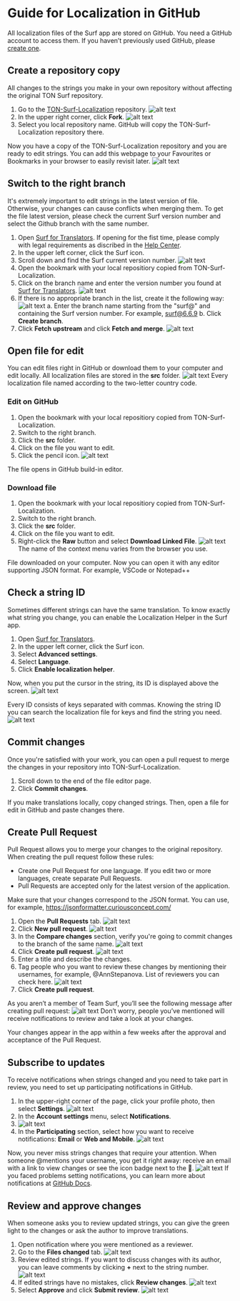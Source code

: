 # Guide for Localization in GitHub

All localization files of the Surf app are stored on GitHub. You need a GitHub account to access them. If you haven’t previously used GitHub, please [create one](https://github.com/signup?ref_cta=Sign+up&ref_loc=header+logged+out&ref_page=%2F&source=header-home).

## Create a repository copy

All changes to the strings you make in your own repository without affecting the original TON Surf repository.

1. Go to the [TON-Surf-Localization](https://github.com/tonlabs/TON-Surf-Localization) repository.
   ![alt text](images/screenshot-00.png)
2. In the upper right corner, click **Fork**.
   ![alt text](images/screenshot-01.png)
3. Select you local repository name. GitHub will copy the TON-Surf-Localization repository there.

Now you have a copy of the TON-Surf-Localization repository and you are ready to edit strings. You can add this webpage to your Favourites or Bookmarks in your browser to easily revisit later.
![alt text](images/screenshot-02.png)

## Switch to the right branch

It's extremely important to edit strings in the latest version of file. Otherwise, your changes can cause conflicts when merging them.
To get the file latest version, please check the current Surf version number and select the Github branch with the same number.

1. Open [Surf for Translators](https://ton-surf-translate.firebaseapp.com/). If opening for the fist time, please comply with legal requirements as discribed in the [Help Center](https://help.ton.surf/en/support/solutions/articles/77000236686-do-i-need-to-register-to-use-surf-).
2. In the upper left corner, click the Surf icon.
3. Scroll down and find the Surf current version number.
   ![alt text](images/screenshot-19.png)
4. Open the bookmark with your local repositiory copied from TON-Surf-Localization.
5. Click on the branch name and enter the version number you found at [Surf for Translators](https://ton-surf-translate.firebaseapp.com/).
   ![alt text](images/screenshot-23.png)
7. If there is no appropriate branch in the list, create it the following way:
   ![alt text](images/screenshot-20.png)
   a. Enter the branch name starting from the "surf@" and containing the Surf version number. For example, surf@6.6.9
   b. Click **Create branch**.
7. Click **Fetch upstream** and click **Fetch and merge**.
   ![alt text](images/screenshot-21.png)

## Open file for edit

You can edit files right in GitHub or download them to your computer and edit locally. All localization files are stored in the **src** folder.
![alt text](images/screenshot-24.png)
Every localization file named according to the two-letter country code.

### Edit on GitHub

1. Open the bookmark with your local repositiory copied from TON-Surf-Localization.
2. Switch to the right branch.
3. Click the **src** folder.
4. Click on the file you want to edit.
5. Click the pencil icon.
   ![alt text](images/screenshot-03.png)

The file opens in GitHub build-in editor.

### Download file

1. Open the bookmark with your local repositiory copied from TON-Surf-Localization.
2. Switch to the right branch.
3. Click the **src** folder.
2. Click on the file you want to edit.
3. Right-click the **Raw** button and select **Download Linked File**.
   ![alt text](images/screenshot-04.png)
   The name of the context menu varies from the browser you use.

File downloaded on your computer. Now you can open it with any editor supporting JSON format. For example, VSCode or Notepad++

## Check a string ID

Sometimes different strings can have the same translation. To know exactly what string you change, you can enable the Localization Helper in the Surf app.

1. Open [Surf for Translators](https://ton-surf-translate.firebaseapp.com/).
2. In the upper left corner, click the Surf icon.
3. Select **Advanced settings**.
4. Select **Language**.
5. Click **Enable localization helper**.

Now, when you put the cursor in the string, its ID is displayed above the screen.
![alt text](images/screenshot-05.png)

Every ID consists of keys separated with commas. Knowing the string ID you can search the localization file for keys and find the string you need. 
![alt text](images/screenshot-25.png)

## Commit changes

Once you're satisfied with your work, you can open a pull request to merge the changes in your repository into TON-Surf-Localization.

1. Scroll down to the end of the file editor page.
2. Click **Commit changes**.

If you make translations locally, copy changed strings. Then, open a file for edit in GitHub and paste changes there.

## Create Pull Request

Pull Request allows you to merge your changes to the original repository. When creating the pull request follow these rules:

-   Create one Pull Request for one language. If you edit two or more languages, create separate Pull Requests.
-   Pull Requests are accepted only for the latest version of the application.

Make sure that your changes correspond to the JSON format. You can use, for example, <https://jsonformatter.curiousconcept.com/>

1. Open the **Pull Requests** tab.
   ![alt text](images/screenshot-06.png)
2. Click **New pull request**.
   ![alt text](images/screenshot-07.png)
3. In the **Compare changes** section, verify you're going to commit changes to the branch of the same name.
   ![alt text](images/screenshot-22.png)
4. Click **Create pull request**.
   ![alt text](images/screenshot-08.png)
5. Enter a title and describe the changes.
6. Tag people who you want to review these changes by mentioning their usernames, for example, @AnnStepanova. List of reviewers you can check here.
   ![alt text](images/screenshot-09.png)
7. Click **Create pull request**.

As you aren’t a member of Team Surf, you’ll see the following message after creating pull request:
![alt text](images/screenshot-10.png)
Don’t worry, people you’ve mentioned will receive notifications to review and take a look at your changes.

Your changes appear in the app within a few weeks after the approval and acceptance of the Pull Request.

## Subscribe to updates

To receive notifications when strings changed and you need to take part in review, you need to set up participating notifications in GitHub.

1. In the upper-right corner of the page, click your profile photo, then select **Settings**.
   ![alt text](images/screenshot-11.png)
2. In the **Account settings** menu, select **Notifications**.
3. ![alt text](images/screenshot-12.png)
4. In the **Participating** section, select how you want to receive notifications: **Email** or **Web and Mobile**.
   ![alt text](images/screenshot-13.png)

Now, you never miss strings changes that require your attention. When someone @mentions your username, you get it right away: receive an email with a link to view changes or see the icon badge next to the 🔔.
![alt text](images/screenshot-26.png)
If you faced problems setting notifications, you can learn more about notifications at [GitHub Docs](https://docs.github.com/en/account-and-profile/managing-subscriptions-and-notifications-on-github/setting-up-notifications/configuring-notifications).

## Review and approve changes

When someone asks you to review updated strings, you can give the green light to the changes or ask the author to improve translations.

1. Open notification where you were mentioned as a reviewer.
2. Go to the **Files changed** tab.
   ![alt text](images/screenshot-14.png)
3. Review edited strings. If you want to discuss changes with its author, you can leave comments by clicking **+** next to the string number.
   ![alt text](images/screenshot-15.png)
4. If edited strings have no mistakes, click **Review changes**.
   ![alt text](images/screenshot-16.png)
5. Select **Approve** and click **Submit review**.
   ![alt text](images/screenshot-17.png)
